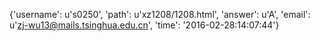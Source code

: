 {'username': u's0250', 'path': u'xz1208/1208.html', 'answer': u'A', 'email': u'zj-wu13@mails.tsinghua.edu.cn', 'time': '2016-02-28:14:07:44'}